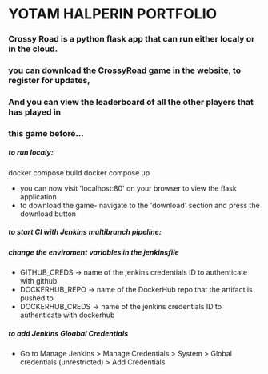 # YOTAM HALPERIN PORTFOLIO

### Crossy Road is a python flask app that can run either localy or in the cloud.
### you can download the CrossyRoad game in the website, to register for updates,
### And you can view the leaderboard of all the other players that has played in 
### this game before...  


##### to run localy:

docker compose build
docker compose up

- you can now visit 'localhost:80' on your browser to view the flask application.
- to download the game- navigate to the 'download' section and press the download button

##### to start CI with Jenkins multibranch pipeline:

##### change the enviroment variables in the jenkinsfile
- GITHUB_CREDS      -> name of the jenkins credentials ID to authenticate with github
- DOCKERHUB_REPO    -> name of the DockerHub repo that the artifact is pushed to
- DOCKERHUB_CREDS   -> name of the jenkins credentials ID to authenticate with dockerhub 

##### to add Jenkins Gloabal Credentials
- Go to Manage Jenkins > Manage Credentials > System > Global credentials (unrestricted) > Add Credentials

